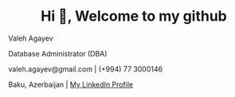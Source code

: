  



<h1 align="center">Hi 👋, Welcome to my github </h1>
<!--<p align="center">
  <img src="https://github-readme-quotes.herokuapp.com/quote?theme=dark&animation=grow_out_in" alt="my-personal-project"/>
</p>-->


<p>Valeh Agayev</p>
<p>Database Administrator (DBA)</p>
<p>valeh.agayev@gmail.com | (+994) 77 3000146</p>
<p>Baku, Azerbaijan       |       <a href="https://www.linkedin.com/in/valehagayev/" target="_blank" rel="noopener noreferrer">      My LinkedIn Profile </a></p>
 



